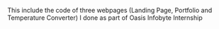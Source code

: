 This include the code of three webpages (Landing Page, Portfolio and Temperature Converter) I done as part of Oasis Infobyte Internship
